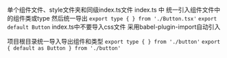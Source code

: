 # 
单个组件文件、style文件夹和同级index.ts文件
index.ts 中 统一引入组件文件中的组件类或type 然后统一导出
`export type { } from './Button.tsx'`
`export default Button` 
index.ts中不要导入css文件 采用babel-plugin-import自动引入

项目根目录统一导入导出组件和类型
`export type { } from './button'`
`export { default as Button } from './button'`




